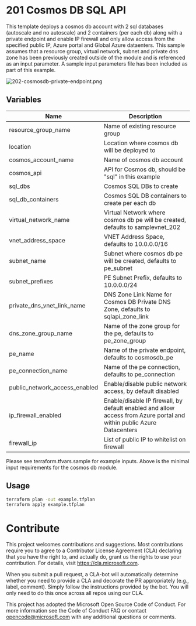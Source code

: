 # 201 Cosmos DB SQL API 
This template deploys a cosmos db account with 2 sql databases (autoscale and no autoscale) and 2 containers (per each db) along with a private endpoint and enable IP firewall and only allow access from the specified public IP, Azure portal and Global Azure dataenters. This sample assumes that a resource group, virtual network, subnet and private dns zone has been previously created outside of the module and is referenced as an input parameter. A sample input parameters file has been included as part of this example.

![202-cosmosdb-private-endpoint.png](202-cosmosdb-private-endpoint.png)

## Variables 
| Name | Description |
|-|-|
| resource_group_name | Name of existing resource group |
| location | Location where cosmos db will be deployed to | 
| cosmos_account_name | Name of cosmos db account | 
| cosmos_api | API for Cosmos db, should be "sql" in this example | 
| sql_dbs | Cosmos SQL DBs to create | 
| sql_db_containers | Cosmos SQL DB containers to create per each db | 
| virtual_network_name | Virtual Network where cosmos db pe will be created, defaults to samplevnet_202 |
| vnet_address_space | VNET Address Space, defaults to 10.0.0.0/16 | 
| subnet_name | Subnet where cosmos db pe will be created, defaults to pe_subnet| 
| subnet_prefixes | PE Subnet Prefix, defaults to 10.0.0.0/24 | 
| private_dns_vnet_link_name | DNS Zone Link Name for Cosmos DB Private DNS Zone, defaults to sqlapi_zone_link | 
| dns_zone_group_name | Name of the zone group for the pe, defaults to pe_zone_group | 
| pe_name | Name of the private endpoint, defaults to cosmosdb_pe | 
| pe_connection_name | Name of the pe connection, defaults to pe_connection | 
| public_network_access_enabled | Enable/disable public network access, by default disabled | 
| ip_firewall_enabled | Enable/disable IP firewall, by default enabled and allow access from Azure portal and within public Azure Datacenters | 
| firewall_ip | List of public IP to whitelist on firewall | 

Please see terraform.tfvars.sample for example inputs. Above is the minimal input requirements for the cosmos db module. 

## Usage
```bash
terraform plan -out example.tfplan
terraform apply example.tfplan
```

# Contribute
This project welcomes contributions and suggestions. Most contributions require you to agree to a Contributor License Agreement (CLA) declaring that you have the right to, and actually do, grant us the rights to use your contribution. For details, visit https://cla.microsoft.com.

When you submit a pull request, a CLA-bot will automatically determine whether you need to provide a CLA and decorate the PR appropriately (e.g., label, comment). Simply follow the instructions provided by the bot. You will only need to do this once across all repos using our CLA.

This project has adopted the Microsoft Open Source Code of Conduct. For more information see the Code of Conduct FAQ or contact opencode@microsoft.com with any additional questions or comments.
